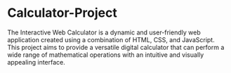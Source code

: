 # Calculator-Project
The Interactive Web Calculator is a dynamic and user-friendly web application created using a combination of HTML, CSS, and JavaScript. This project aims to provide a versatile digital calculator that can perform a wide range of mathematical operations with an intuitive and visually appealing interface.

